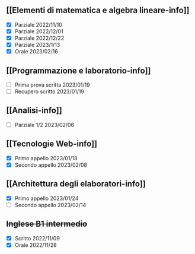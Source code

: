 ## [[Elementi di matematica e algebra lineare-info]]
- [x] Parziale 2022/11/10 
- [x] Parziale 2022/12/01
- [x] Parziale 2022/12/22
- [x] Parziale 2023/1/13
- [x] Orale 2023/02/16
## [[Programmazione e laboratorio-info]]
- [ ] Prima prova scritta 2023/01/19
- [ ] Recupero scritto 2023/01/19 
## [[Analisi-info]]
- [ ] Parziale 1/2 2023/02/06
## [[Tecnologie Web-info]]
- [x] Primo appello 2023/01/18
- [x] Secondo appello 2023/02/08
## [[Architettura degli elaboratori-info]]
- [x] Primo appello 2023/01/24
- [ ] Secondo appello 2023/02/14
## ~~Inglese B1 intermedio~~
- [x] Scritto 2022/11/09
- [x] Orale 2022/11/28